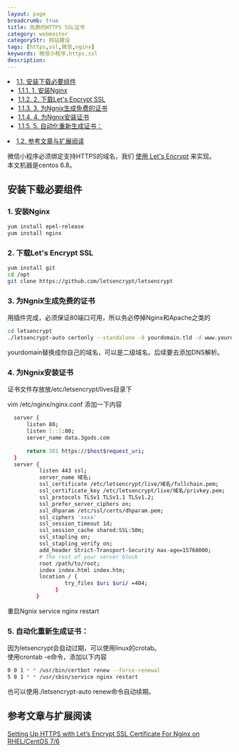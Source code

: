 ```yaml
---
layout: page
breadcrumb: true
title: 免费的HTTPS SSL证书
category: webmaster
categoryStr: 网站建设
tags: [https,ssl,微信,nginx]
keywords: 微信小程序,https,ssl
description: 
---
```

<div id="table-of-contents">
<li><a href="#sec-1-1">1.1. 安装下载必要组件</a>
<ul>
<li><a href="#sec-1-1-1">1.1.1. 1. 安装Nginx</a></li>
<li><a href="#sec-1-1-2">1.1.2. 2. 下载Let's Encrypt SSL</a></li>
<li><a href="#sec-1-1-3">1.1.3. 3. 为Ngnix生成免费的证书</a></li>
<li><a href="#sec-1-1-4">1.1.4. 4. 为Ngnix安装证书</a></li>
<li><a href="#sec-1-1-5">1.1.5. 5. 自动化重新生成证书：</a></li>
</ul>
</li>
<li><a href="#sec-1-2">1.2. 参考文章与扩展阅读</a></li>
</ul>
</li>
</ul>
</div>
</div>


微信小程序必须绑定支持HTTPS的域名，我们 [使用 Let's Encrypt](https://letsencrypt.org/) 来实现。  
本文机器是centos 6.8。  

## 安装下载必要组件<a id="sec-1-1" name="sec-1-1"></a>

### 1. 安装Nginx<a id="sec-1-1-1" name="sec-1-1-1"></a>
```bash
yum install epel-release
yum install nginx
```
### 2. 下载Let's Encrypt SSL<a id="sec-1-1-2" name="sec-1-1-2"></a>
```bash
yum install git
cd /opt
git clone https://github.com/letsencrypt/letsencrypt
```

### 3. 为Ngnix生成免费的证书<a id="sec-1-1-3" name="sec-1-1-3"></a>

用插件完成，必须保证80端口可用，所以务必停掉Nginx和Apache之类的  
```bash
cd letsencrypt
./letsencrypt-auto certonly --standalone -d yourdomain.tld -d www.yourdomain.tld

```
yourdomain替换成你自己的域名，可以是二级域名。后续要去添加DNS解析。

### 4. 为Ngnix安装证书<a id="sec-1-1-4" name="sec-1-1-4"></a>

证书文件存放放/etc/letsencrypt/lives目录下

vim /etc/nginx/nginx.conf
添加一下内容
```bash
  server {
      listen 80;
      listen [::]:80;
      server_name data.3gods.com
  
      return 301 https://$host$request_uri;
  }
  server {
          listen 443 ssl;
          server_name 域名;
          ssl_certificate /etc/letsencrypt/live/域名/fullchain.pem;
          ssl_certificate_key /etc/letsencrypt/live/域名/privkey.pem;
          ssl_protocols TLSv1 TLSv1.1 TLSv1.2;
          ssl_prefer_server_ciphers on;
          ssl_dhparam /etc/ssl/certs/dhparam.pem;
          ssl_ciphers 'xxxx'
          ssl_session_timeout 1d;
          ssl_session_cache shared:SSL:50m;
          ssl_stapling on;
          ssl_stapling_verify on;
          add_header Strict-Transport-Security max-age=15768000;
          # The rest of your server block
          root /path/to/root;
          index index.html index.htm;
          location / {
                  try_files $uri $uri/ =404;
               }
         }
```

重启Ngnix
service nginx restart

### 5. 自动化重新生成证书：<a id="sec-1-1-5" name="sec-1-1-5"></a>

因为letsencrypt会自动过期，可以使用linux的crotab。  
使用crontab -e命令，添加以下内容  
```bash
0 0 1 * * /usr/bin/certbot renew --force-renewal
5 0 1 * * /usr/sbin/service nginx restart
```

也可以使用./letsencrypt-auto renew命令自动续期。

## 参考文章与扩展阅读<a id="sec-1-2" name="sec-1-2"></a>

[Setting Up HTTPS with Let’s Encrypt SSL Certificate For Nginx on RHEL/CentOS 7/6](https://www.tecmint.com/setup-https-with-lets-encrypt-ssl-certificate-for-nginx-on-centos/)
